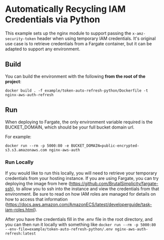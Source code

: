 # Automatically Recycling IAM Credentials via Python

This example sets up the nginx module to support passing the `x-amz-security-token` header when using
temporary IAM credentials. It's original use case is to retrieve credentials from a Fargate container,
but it can be adapted to support any environment.

## Build

You can build the environment with the following **from the root of the project**:

`docker build . -f example/token-auto-refresh-python/Dockerfile -t nginx-aws-auth-refresh`

## Run

When deploying to Fargate, the only environment variable required is the BUCKET_DOMAIN, which
should be your full bucket domain url.

For example:

`docker run --rm -p 5000:80 -e BUCKET_DOMAIN=public-encrypted-s3.s3.amazonaws.com nginx-aws-auth`

### Run Locally

If you would like to run this locally, you will need to retrieve your temporary credentials from
your hosting instance. If you are using Fargate, you can try deploying the image from here (https://github.com/BrutalSimplicity/fargate-ssh), to
allow you to ssh into the instance and view the credentials from that environment. Be sure to
read on how IAM roles are managed for details on how to access that information (https://docs.aws.amazon.com/AmazonECS/latest/developerguide/task-iam-roles.html).

After you have the credentials fill in the .env file in the root directory, and you can then run
it locally with something like `docker run --rm -p 5000:80 --env-file=example/token-auto-refresh-python/.env nginx-aws-auth-refresh:latest`